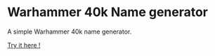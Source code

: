 # Warhammer 40k Name generator

A simple Warhammer 40k name generator.

[Try it here !](http://www.fpilot.fr/miscprojects/40k-names/)
